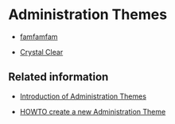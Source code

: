 # Administration Themes


*  [famfamfam](extensions/admintheme/famfamfam)

*  [Crystal Clear](extensions/admintheme/crystalclear)


## Related information


*  [Introduction of Administration Themes](admin_themes)

*  [HOWTO create a new Administration Theme](developer/admintheme)


